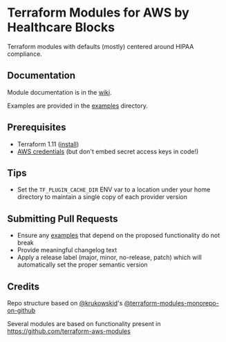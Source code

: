 # Terraform Modules for AWS by Healthcare Blocks

Terraform modules with defaults (mostly) centered around HIPAA compliance.

## Documentation

Module documentation is in the [wiki](https://github.com/HealthcareBlocks/hcblocks-terraform-modules-aws/wiki).

Examples are provided in the [examples](examples) directory.

## Prerequisites

- Terraform 1.11 ([install](https://developer.hashicorp.com/terraform/install))
- [AWS credentials](https://registry.terraform.io/providers/hashicorp/aws/latest/docs#authentication-and-configuration) (but don't embed secret access keys in code!)

## Tips

- Set the `TF_PLUGIN_CACHE_DIR` ENV var to a location under your home directory to maintain a single copy of each provider version

## Submitting Pull Requests

- Ensure any [examples](examples) that depend on the proposed functionality do not break
- Provide meaningful changelog text
- Apply a release label (major, minor, no-release, patch) which will automatically set the proper semantic version

## Credits

Repo structure based on [@krukowskid](https://github.com/krukowskid)'s [@terraform-modules-monorepo-on-github](https://github.com/krukowskid/terraform-modules-monorepo-on-github)

Several modules are based on functionality present in https://github.com/terraform-aws-modules